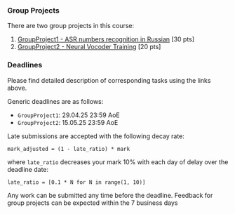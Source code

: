 ### Group Projects

There are two group projects in this course:

1. [GroupProject1 - ASR numbers recognition in Russian](./gp1/README.md) [30 pts]
2. [GroupProject2 - Neural Vocoder Training](./gp2/README.md) [20 pts]


### Deadlines

Please find detailed description of corresponding tasks using the links above.

Generic deadlines are as follows:
- `GroupProject1`: 29.04.25  23:59 AoE
- `GroupProject2`: 15.05.25  23:59 AoE

Late submissions are accepted with the following decay rate:
```
mark_adjusted = (1 - late_ratio) * mark
```

where `late_ratio` decreases your mark 10% with each day of delay over the deadline date:
```
late_ratio = [0.1 * N for N in range(1, 10)]
```

Any work can be submitted any time before the deadline. Feedback for group projects
can be expected within the 7 business days